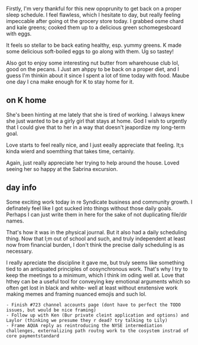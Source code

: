 Firstly, I'm very thankful for this new opoprunity to get back on a proper sleep schedule. I feel flawless, which I hesitate to day, but really feeling impeccable after going ot the grocery store today. I grabbed osme chard and kale greens; cooked them up to a delicious green schomegesboard with eggs. 

It feels so stellar to be back eating healthy, esp. yummy greens. K made some delicious soft-boiled eggs to go along with them. Ug so tastey!

Also got to enjoy some interesting nut butter from wharehouse club lol, good on the pecans. I Just am ahppy to be back on a proper diet, and I guess I'm thinkin about it since I spent a lot of time today with food. Maube one day I cna make enough for K to stay home for it.

## on K home

She's been hinting at me lately that she is tired of working. I always knew she just wanted to be a girly girl that stays at home. God I wish to urgently that I  could give that to her in a way that doesn't jeapordize my long-term goal.

Love starts to feel really nice, and I just eeally appreciate that feeling. It;s kinda wierd and soemthing that takes time, certainly. 

Again, just really appreciate her trying to help around the house. Loved seeing her so happy at the Sabrina excursion.

## day info

Some exciting work today in re Syndicate business and community growth. I definately feel like I got sucked into things without those daily goals. Perhaps I can just write them in here for the sake of not duplicating file/dir names.

That's how it was in the physical journal. But it also had a daily scheduling thing. Now that I;m out of school and such, and truly independent at least now from financial burden, I don't think the precise daily scheduling is as necessary.

I really apreciate the discipline it gave me, but truly seems like something tied to an antiquated principles of oosynchronous work. That's why I try to keep the meetings to a minimum, which I think im oding well at. Love that hthey can be a useful tool for conveying key emotional arguments which so often get lost in black and white- well at least without enxtensive work making memes and framing nuanced emojis and such lol.

```
- Finish #723 channel accounts page (dont have to perfect the TODO issues, but would be nice framing)
- Follow up with Ken (Bur private cleint application and options) and Laylor (thinking we presume they r dead? try talking to Lily)
- Frame AQUA reply as reintroducing the NYSE intermediation challenges, externalizing path routng work to the cosystem instrad of core paymentstandard
```
